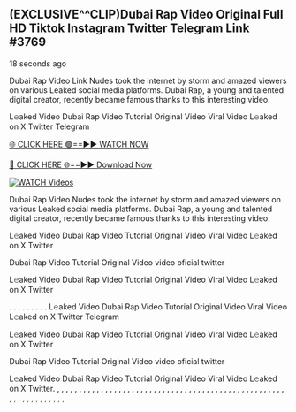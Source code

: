 ## (EXCLUSIVE^^CLIP)Dubai Rap Video Original Full HD Tiktok Instagram Twitter Telegram Link #3769

18 seconds ago

Dubai Rap Video Link Nudes took the internet by storm and amazed viewers on various Leaked social media platforms. Dubai Rap, a young and talented digital creator, recently became famous thanks to this interesting video.

L𝚎aked Video Dubai Rap Video Tutorial Original Video Viral Video L𝚎aked on X Twitter Telegram

[🌐 CLICK HERE 🟢==►► WATCH NOW](https://dekho-ki-hoy-07-2k25.blogspot.com/2025/01/viral-on.html)

[🔴 CLICK HERE 🌐==►► Download Now](https://dekho-ki-hoy-07-2k25.blogspot.com/2025/01/viral-on.html)

[![WATCH Videos](https://i.imgur.com/dJHk4Zq.gif)](https://dekho-ki-hoy-07-2k25.blogspot.com/2025/01/viral-on.html)

Dubai Rap Video Nudes took the internet by storm and amazed viewers on various Leaked social media platforms. Dubai Rap, a young and talented digital creator, recently became famous thanks to this interesting video.

L𝚎aked Video Dubai Rap Video Tutorial Original Video Viral Video L𝚎aked on X Twitter

Dubai Rap Video Tutorial Original Video video oficial twitter

L𝚎aked Video Dubai Rap Video Tutorial Original Video Viral Video L𝚎aked on X Twitter

. . . . . . . . . L𝚎aked Video Dubai Rap Video Tutorial Original Video Viral Video L𝚎aked on X Twitter Telegram

L𝚎aked Video Dubai Rap Video Tutorial Original Video Viral Video L𝚎aked on X Twitter

Dubai Rap Video Tutorial Original Video video oficial twitter

L𝚎aked Video Dubai Rap Video Tutorial Original Video Viral Video L𝚎aked on X Twitter.
,
,
,
,
,
,
,
,
,
,
,
,
,
,
,
,
,
,
,
,
,
,
,
,
,
,
,
,
,
,
,
,
,
,
,
,
,
,
,
,
,
,
,
,
,
,
,
,
,
,
,
,
,
,
,
,
,
,
,
,
,
,
,
,
,